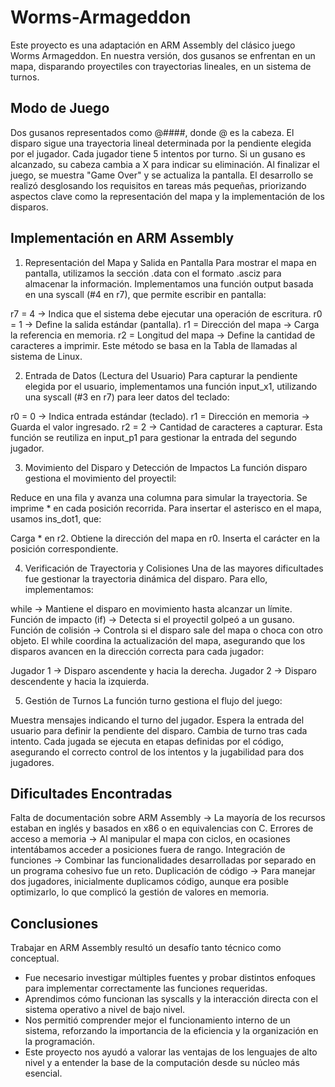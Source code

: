 # Worms-Armageddon

Este proyecto es una adaptación en ARM Assembly del clásico juego Worms Armageddon. En nuestra versión, dos gusanos se enfrentan en un mapa, disparando proyectiles con trayectorias lineales, en un sistema de turnos.

## Modo de Juego
Dos gusanos representados como @####, donde @ es la cabeza.
El disparo sigue una trayectoria lineal determinada por la pendiente elegida por el jugador.
Cada jugador tiene 5 intentos por turno.
Si un gusano es alcanzado, su cabeza cambia a X para indicar su eliminación.
Al finalizar el juego, se muestra "Game Over" y se actualiza la pantalla.
El desarrollo se realizó desglosando los requisitos en tareas más pequeñas, priorizando aspectos clave como la representación del mapa y la implementación de los disparos.

## Implementación en ARM Assembly

1. Representación del Mapa y Salida en Pantalla
Para mostrar el mapa en pantalla, utilizamos la sección .data con el formato .asciz para almacenar la información. Implementamos una función output basada en una syscall (#4 en r7), que permite escribir en pantalla:

  r7 = 4 → Indica que el sistema debe ejecutar una operación de escritura.
  r0 = 1 → Define la salida estándar (pantalla).
  r1 = Dirección del mapa → Carga la referencia en memoria.
  r2 = Longitud del mapa → Define la cantidad de caracteres a imprimir.
  Este método se basa en la Tabla de llamadas al sistema de Linux.

2. Entrada de Datos (Lectura del Usuario)
Para capturar la pendiente elegida por el usuario, implementamos una función input_x1, utilizando una syscall (#3 en r7) para leer datos del teclado:

  r0 = 0 → Indica entrada estándar (teclado).
  r1 = Dirección en memoria → Guarda el valor ingresado.
  r2 = 2 → Cantidad de caracteres a capturar.
  Esta función se reutiliza en input_p1 para gestionar la entrada del segundo jugador.

3. Movimiento del Disparo y Detección de Impactos
La función disparo gestiona el movimiento del proyectil:

  Reduce en una fila y avanza una columna para simular la trayectoria.
  Se imprime * en cada posición recorrida.
  Para insertar el asterisco en el mapa, usamos ins_dot1, que:

  Carga * en r2.
  Obtiene la dirección del mapa en r0.
  Inserta el carácter en la posición correspondiente.

4. Verificación de Trayectoria y Colisiones
Una de las mayores dificultades fue gestionar la trayectoria dinámica del disparo. Para ello, implementamos:

while → Mantiene el disparo en movimiento hasta alcanzar un límite.
Función de impacto (if) → Detecta si el proyectil golpeó a un gusano.
Función de colisión → Controla si el disparo sale del mapa o choca con otro objeto.
El while coordina la actualización del mapa, asegurando que los disparos avancen en la dirección correcta para cada jugador:

Jugador 1 → Disparo ascendente y hacia la derecha.
Jugador 2 → Disparo descendente y hacia la izquierda.

5. Gestión de Turnos
La función turno gestiona el flujo del juego:

Muestra mensajes indicando el turno del jugador.
Espera la entrada del usuario para definir la pendiente del disparo.
Cambia de turno tras cada intento.
Cada jugada se ejecuta en etapas definidas por el código, asegurando el correcto control de los intentos y la jugabilidad para dos jugadores.

## Dificultades Encontradas
Falta de documentación sobre ARM Assembly → La mayoría de los recursos estaban en inglés y basados en x86 o en equivalencias con C.
Errores de acceso a memoria → Al manipular el mapa con ciclos, en ocasiones intentábamos acceder a posiciones fuera de rango.
Integración de funciones → Combinar las funcionalidades desarrolladas por separado en un programa cohesivo fue un reto.
Duplicación de código → Para manejar dos jugadores, inicialmente duplicamos código, aunque era posible optimizarlo, lo que complicó la gestión de valores en memoria.

## Conclusiones
Trabajar en ARM Assembly resultó un desafío tanto técnico como conceptual.

- Fue necesario investigar múltiples fuentes y probar distintos enfoques para implementar correctamente las funciones requeridas.
- Aprendimos cómo funcionan las syscalls y la interacción directa con el sistema operativo a nivel de bajo nivel.
- Nos permitió comprender mejor el funcionamiento interno de un sistema, reforzando la importancia de la eficiencia y la organización en la programación.
- Este proyecto nos ayudó a valorar las ventajas de los lenguajes de alto nivel y a entender la base de la computación desde su núcleo más esencial.
